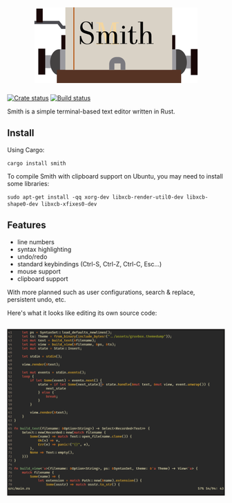 <h1 align="center">
  <a href="https://github.com/IGI-111/Smith">
  <img src="img/smith.png" alt="Smith" width="378" height="175"/>
  </a>
</h1>

<a href="https://crates.io/crates/smith"><img src="https://img.shields.io/crates/v/smith.svg" alt="Crate status"/></a>
<a href="https://travis-ci.org/IGI-111/Smith"><img src="https://travis-ci.org/IGI-111/Smith.svg?branch=master" alt="Build status"/></a>

Smith is a simple terminal-based text editor written in Rust.

## Install

Using Cargo:
```
cargo install smith
```

To compile Smith with clipboard support on Ubuntu, you may need to install some libraries:
```
sudo apt-get install -qq xorg-dev libxcb-render-util0-dev libxcb-shape0-dev libxcb-xfixes0-dev
```


## Features

* line numbers
* syntax highlighting
* undo/redo
* standard keybindings (Ctrl-S, Ctrl-Z, Ctrl-C, Esc...)
* mouse support
* clipboard support

With more planned such as user configurations, search & replace, persistent undo, etc.

Here's what it looks like editing its own source code:

<h2 align="center">
  <img  src="img/screenshot.png" alt="Smith in action"/>
</h2>
